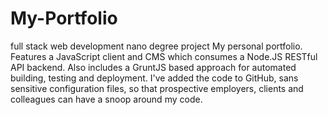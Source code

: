 # My-Portfolio
full stack web development  nano degree project
My personal portfolio. Features a JavaScript client and CMS which consumes a Node.JS RESTful API backend. Also includes a 
GruntJS based approach for automated building, testing and deployment.
I've added the code to GitHub, sans sensitive configuration files, so that prospective employers, clients and colleagues can 
have a snoop around my code.
